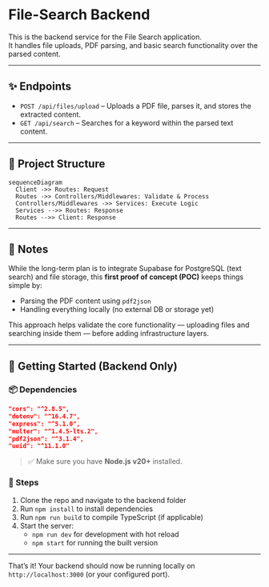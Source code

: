 # File-Search Backend

This is the backend service for the File Search application.  
It handles file uploads, PDF parsing, and basic search functionality over the parsed content.

---

## ✨ Endpoints

- `POST /api/files/upload` – Uploads a PDF file, parses it, and stores the extracted content.
- `GET /api/search` – Searches for a keyword within the parsed text content.

---

## 🧱 Project Structure

```mermaid
sequenceDiagram
  Client ->> Routes: Request
  Routes ->> Controllers/Middlewares: Validate & Process
  Controllers/Middlewares ->> Services: Execute Logic
  Services -->> Routes: Response
  Routes -->> Client: Response
```

---

## 📝 Notes

While the long-term plan is to integrate Supabase for PostgreSQL (text search) and file storage, this **first proof of concept (POC)** keeps things simple by:

- Parsing the PDF content using `pdf2json`
- Handling everything locally (no external DB or storage yet)

This approach helps validate the core functionality — uploading files and searching inside them — before adding infrastructure layers.

---

## 🚀 Getting Started (Backend Only)

### 📦 Dependencies

```json
"cors": "^2.8.5",
"dotenv": "^16.4.7",
"express": "^5.1.0",
"multer": "^1.4.5-lts.2",
"pdf2json": "^3.1.4",
"uuid": "^11.1.0"
```

> ✅ Make sure you have **Node.js v20+** installed.

### 🧾 Steps

1. Clone the repo and navigate to the backend folder
2. Run `npm install` to install dependencies
3. Run `npm run build` to compile TypeScript (if applicable)
4. Start the server:
   - `npm run dev` for development with hot reload
   - `npm start` for running the built version

---

That’s it! Your backend should now be running locally on `http://localhost:3000` (or your configured port).
